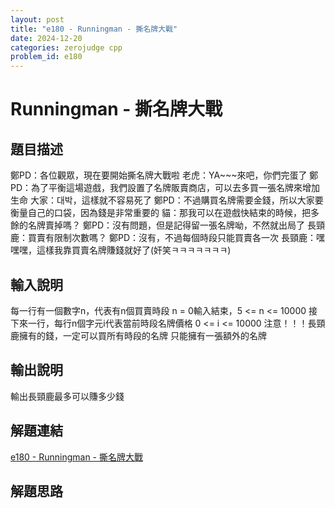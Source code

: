```yaml
---
layout: post
title: "e180 - Runningman - 撕名牌大戰"
date: 2024-12-20
categories: zerojudge cpp
problem_id: e180
---
```


# Runningman - 撕名牌大戰

## 題目描述

鄭PD：各位觀眾，現在要開始撕名牌大戰啦
老虎：YA~~~來吧，你們完蛋了
鄭PD：為了平衡這場遊戲，我們設置了名牌販賣商店，可以去多買一張名牌來增加生命
大家：대박，這樣就不容易死了
鄭PD：不過購買名牌需要金錢，所以大家要衡量自己的口袋，因為錢是非常重要的
貓：那我可以在遊戲快結束的時候，把多餘的名牌賣掉嗎？
鄭PD：沒有問題，但是記得留一張名牌呦，不然就出局了
長頸鹿：買賣有限制次數嗎？
鄭PD：沒有，不過每個時段只能買賣各一次
長頸鹿：嘿嘿嘿，這樣我靠買賣名牌賺錢就好了(奸笑ㅋㅋㅋㅋㅋㅋㅋ)

## 輸入說明

每一行有一個數字n，代表有n個買賣時段
n = 0輸入結束，5 <= n <= 10000
接下來一行，每行n個字元i代表當前時段名牌價格
0 <= i <= 10000
注意！！！長頸鹿擁有的錢，一定可以買所有時段的名牌
只能擁有一張額外的名牌

## 輸出說明

輸出長頸鹿最多可以賺多少錢

## 解題連結

[e180 - Runningman - 撕名牌大戰](https://zerojudge.tw/ShowProblem?problemid=e180)

## 解題思路

